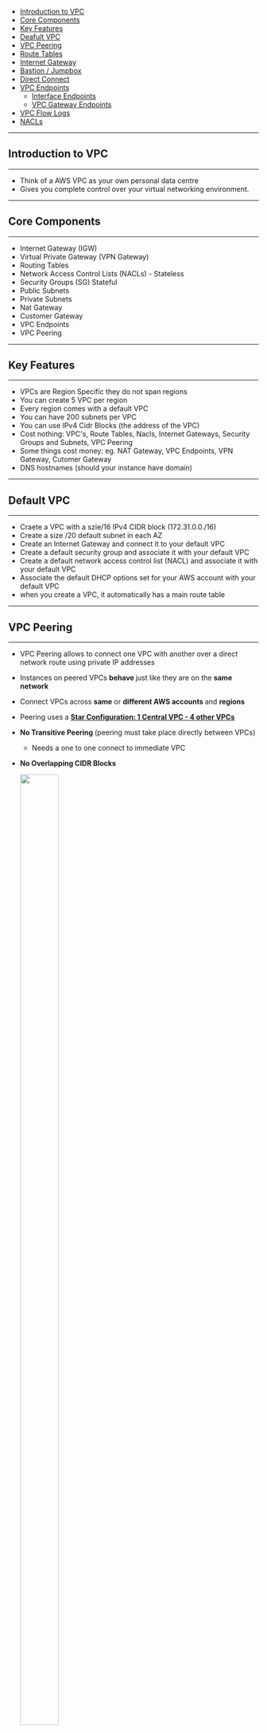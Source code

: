 - [Introduction to VPC](#introduction-to-vpc)
- [Core Components](#core-components)
- [Key Features](#key-features)
- [Deafult VPC](#default-vpc)
- [VPC Peering](#vpc-peering)
- [Route Tables](#route-tables)
- [Internet Gateway](#internet-gateway)
- [Bastion / Jumpbox](#bastion-jumpbox)
- [Direct Connect](#direct-connect)
- [VPC Endpoints](#vpc-endpoints)
    - [Interface Endpoints](#interface-endpoints)
    - [VPC Gateway Endpoints](#vpc-gateway-endpoints)
- [VPC Flow Logs](#vpc-flow-logs)
- [NACLs](#nacls)

---
## Introduction to VPC
---
- Think of a AWS VPC as your own personal data centre
- Gives you complete control over your virtual networking environment.

---
## Core Components
---
- Internet Gateway (IGW)
- Virtual Private Gateway (VPN Gateway)
- Routing Tables 
- Network Access Control Lists (NACLs) - Stateless
- Security Groups (SG) Stateful
- Public Subnets
- Private Subnets 
- Nat Gateway
- Customer Gateway
- VPC Endpoints
- VPC Peering

---
## Key Features
---
- VPCs are Region Specific they do not span regions 
- You can create 5 VPC per region
- Every region comes with a default VPC
- You can have 200 subnets per VPC
- You can use IPv4 Cidr Blocks (the address of the VPC)
- Cost nothing: VPC's, Route Tables, Nacls, Internet Gateways, Security Groups and Subnets, VPC Peering
- Some things cost money: eg. NAT Gateway, VPC Endpoints, VPN Gateway, Cutomer Gateway
- DNS hostnames (should your instance have domain)

---
## Default VPC
---
- Craete a VPC with a szie/16 IPv4 CIDR block (172.31.0.0./16)
- Create a size /20 default subnet in each AZ
- Create an Internet Gateway and connect it to your default VPC 
- Create a default security  group and associate it with your default VPC 
- Create a default network access control list (NACL) and associate it with your default VPC
- Associate the default DHCP options set for your AWS account with your default VPC
- when you create a VPC, it automatically has a main route table

---
## VPC Peering
---
- VPC  Peering allows to connect one VPC with another over a direct network route using private IP addresses
- Instances on peered VPCs <b> behave </b> just like they are on the <b>same network</b>
- Connect VPCs across <b>same</b> or <b> different AWS accounts </b> and <b> regions </b>
- Peering uses a <u> <b> Star Configuration: 1 Central VPC - 4 other VPCs</b></u>
- <b> No Transitive Peering </b> (peering must take place directly between VPCs)
    - Needs a one to one connect to immediate VPC
- <b> No Overlapping CIDR Blocks </b>

    <img src="../images/VPC/vpc-peering.jpg" width="40%" height="70%"/>

---
## Route Tables 
---
- Route Tables are used to determine where network traffic is directed 
- Each subnet in your VPC must be associated with a route table
- A subnet can only be associated with one route table at a time, but you can associate multiple subnets with the same route table

    <img src="../images/VPC/route-table.jpg" width="40%" height="70%"/>

---
## Internet Gateway (IGW)
---
- The Internet Gateway allows your VPC access ot the Internet 
- IGW does two things:
    1. Provide a target in your VPC route tables for internet-routable traffic 
    2. Perform network address translation (NAT) for instances that have been assigned public IPv4 addresses

- To route out to the internet you need to add in your route tables you need to add a route 
- To the internet gateway and set the Destination to be 0.0.0.0/0

    <img src="../images/VPC/internet-gateway.jpg" width="60%" height="70%"/>

---
## Bastion / Jumpbox
---
- Bastions are EC2 instances which are security harden.
- They are designed to help you gain access to your EC2 instances via SSH or RCP that are in a <b> <u> private subent</u> </b>
- They are also known as Jump boxes because you are jumping from one box to access another.
- NAT Gateways/Instances are only intended for EC2 instances to gain outbound access to the internet for things such as security updates .
- NATs cannot/should not be used as Bastions 
- System Manager's <b> Sessions Manager </b> replaces the need for Bastions
    <img src="../images/VPC/bastion.jpg" width="50%" height="40%"/>

---
## Direct Connect 
---
- AWS Direct Connect is the AWS Solution for establishing dedicated netwrok connections from on-premises locations to AWS
- Very fast network lower Bandwidth 50M-500M or Higher bandwidth 1GB or 10GB

- Helps reduce network costs and increase bandwidth throughput (great for high traffic networks)
- Provides a more consistent network experience than a typical internet based connection(reliable and secure)

    <img src="../images/VPC/direct-connect.jpg" width="50%" height="40%"/>

---
## VPC Endpoints
---
- { <b> Think of a secret tunnel where you don't have tp leave the AWS network</b>}
- VPC Endpoints allow you to privately connect your VPC to toher AWS services, and VPC endpoint services 
- There are two types of VPC Endpoints
    1. Interface endpoints
    2. Gateway Endpoints
- Eliminates the need for an <b> <u>Internet Gateway, NAT device, VPN connection or AWS Direct Connect </u></b> connections 
- Instances in the VPC <u> do not require a public IP address </u> to communicate with service resources
- Traffic between your VPC and other services <u> does not leave the AWS network</u>
- <b> Horizontally scaled,redundant and highly available </b> VPC component
- Allows secure communication between instances and services <b> without adding avilability risks or bandwidth constraints </b> on your traffic
    
    <img src="../images/VPC/vpc-endpoints.jpg" width="50%" height="40%"/>

---
## Interface Endpoints
---
- Interface Endpoints are ELastic Network Interfaces (ENI) with a private IP address. They serve as an entry point for traffic going to a supported service 
    - Interface Endpoints are powered by AWS PrivateLink
    - Access services hosted on AWS easily and securely by keeping your network traffic within the AWS network
        - ~$7.5/mo
            -  Pricing per VPC endpoint per AZ ($/hour) 0.01
            - Pricing per GB data proccessed ($) 0.01 
- Interface Endpoints support the following AWS services 
    - API GATeway
    - CloudFormation
    - CloudWatch
    - Kinesis 
    - SageMaker
    - CodeBuild
    - AWS COnfig 
    - EC2 API 
    - ELB API
    - AWS KMS
    - Secrets Manager
    - Security Token Service
    - Service Catalog
    - SNS
    -SQS
    - Systems Manager
    - Marketplace Partner Services 
    - Endpoint Services in other AWS accounts

---
## VPC Gateway Endpoints
---
- A Gateway Endpoint is a gateway that is a target for a specific route in your route table, used for traffic destined for a supported AWS service.
- To create a Gateway Endpoint, you must specify the VPC in which you want to create the endpoint, and the service to which you want to establish the connection
- AWS Gateway Endpoint currently supports 2 services 
    - AMazon S3
    - DynamoDB

---
## VPC Flow Logs 
---
- <b> VPC FLow Logs </b> allow you to capture <b> IP Traffic information </b> in-and-out of Network Interfaces withinn your VPC
- Network Interfaces within your VPC 
- Flow Logs can be created for 
    1. VPC
    2. Subnets 
    3. Network Interface 
- All log data is stored using Amazon <b> Cloudwatch Logs </b>
- After a Flow Log is created it can be viewed in details within CloudWatch Logs 


- [version][account-id][interface-id][srcaddr][dstaddr][srcport][destport][protocol][packets][bytes][start][end][action][log-status]
- 2 123456789010 eni-abc123de 172.31.16.139 172.31.16.21 20641 22 6 20 4249 1418530010 1418530070 ACCEPT OK
    - <b> Version </b> The VPC flow logs version 
    - <b> account- id </b> The AWS account ID for the flow log 
    - <b> interface-id </b> The ID of the network interface for which the traffic is recorded 
    - <b> srcaddr </b> The source IPv4 or Ipv6 address. The IPv4 address of the netwrok interface is always its private Ipv4 address 
    - <b> dstaddr </b> The destination IPv4 or Ipv6 address. The IPv4 address of the netwrok interface is always its private IPv4 address
    - <b> srcport </b> The source port of the traffic
    - <b> dstport </b> The destination port of the traffic 
    - <b> protocol </b> The IANA protocol number of the traffic. For more information, see assigned Internet  Protocol Numbers.
    - <b> Packets </b> The number of packets transferred during the capture window
    - <b> Bytes </b> The number of bytes transferred during the capture window
    - <b> start </b> The time, in Unix Seconds of the start of the capture window
    - <b> end </b> The time, in Unix seconds, of the end of the capture window
    - <b> action </b> The action associated with the traffic
        - ACCEPT: The recorded traffic was permitted by the security groups or network ACls
        - REJECT: The recorded traffic was not permitted by the security groups or network ACls
    - <b> log-status </b> The logging status of the flow log
        - OK: Data is logging normally to the chosen destinations
        - NODATA: There was no network traffic to or from the network interface during the capture window
        - SKIPDATA: SOme flow log records were skipped during the capture window. This may be because of an internal capacity constraint or an internal error

---
## NACLs
---
- Network Access COntrol List (NACLs)
- An (optional) layer of Security that acts as a firewall for controlling traffic in and out of subnet(s).
- NACLs acts as a virtual firewall at the subnet level
- VPCs automatically get a default NACL
- Subnets are associated with NACLs. Subnets can only belong to a single NACL
- Each NACL contains a set of rules that can allow or deny traffic into (inbound) and out of (outbound)
- Rule # determines the order of evaluation. From lowest to highest. The highest rule # can be 32766 and its recommended to work in 10 or 100 increments.
- You can allow or deny traffic. You could block a single IP address (You can't do this without Security Groups)
- <b> Use Case </b>
    - We determine there is a malicious actor at a specific IP address is trying to access our instances so we block their IP
    - We never need to SSH into instances so we add a DENY for these subnets. This is just an additional measure in case our security groups SSH port was left open .


